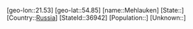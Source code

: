 ﻿---
location: [54.85,21.53]
type: City
tags:
- geo/City


SpocWebEntityId: 32376
isDeleted: false
confidential: public

---
[geo-lon::21.53]
[geo-lat::54.85]
[name::Mehlauken]
[State::]
[Country::[Russia](geo/Continent/Europe/Russia.md)]
[StateId::36942]
[Population::]
[Unknown::]

